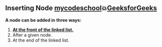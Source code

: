 ## Inserting Node [mycodeschool](https://www.youtube.com/watch?v=cAZ8CyDY56s&list=PL2_aWCzGMAwI3W_JlcBbtYTwiQSsOTa6P&index=6):boom:[GeeksforGeeks](https://www.geeksforgeeks.org/linked-list-set-2-inserting-a-node/)  
**A node can be added in three ways:**  
1) **[At the front of the linked list.](https://github.com/Durjoy001/Data-Structure-and-Algorithms/blob/master/Linked%20List/Singly%20Linked%20List/Inserting%20a%20node/Inserting%20a%20node%20at%20beginning.cpp)**          
2) After a given node.  
3) At the end of the linked list.  

